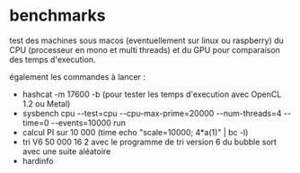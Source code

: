 # benchmarks
test des machines sous macos (eventuellement sur linux ou raspberry) du CPU (processeur en mono et multi threads) et du GPU
pour comparaison des temps d'execution.

également les commandes à lancer :  
  - hashcat -m 17600 -b (pour tester les temps d'execution avec OpenCL 1.2 ou Metal)
  - sysbench cpu --test=cpu --cpu-max-prime=20000 --num-threads=4 --time=0 --events=10000 run
  - calcul PI sur 10 000 (time echo "scale=10000; 4*a(1)" | bc -l)
  - tri V6 50 000 16 2 avec le programme de tri version 6 du bubble sort avec une suite aléatoire 
  - hardinfo
    
